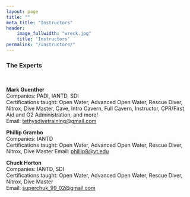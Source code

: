 ```yaml
---
layout: page
title: ""
meta_title: "Instructors"
header:
    image_fullwidth: "wreck.jpg"
    title: 'Instructors'
permalink: "/instructors/"
---
```


### The Experts  
<br>  

**Mark Guenther**  
Companies: PADI, IANTD, SDI  
Certifications taught: Open Water, Advanced Open Water, Rescue Diver, Nitrox, Dive Master, Cave, Intro Cavern, Full Cavern, Instructor, CPR/First Aid and O2 Administration, and more!  
Email: [tethysdivetraining@gmail.com](mailto:tethysdivetraining@gmail.com)

**Phillip Grambo**  
Companies: IANTD  
Certifications taught: Open Water, Advanced Open Water, Rescue Diver, Nitrox, Dive Master
Email: [phillip8@vt.edu](mailto:phillip8@vt.edu)

**Chuck Horton**  
Companies: IANTD, SDI  
Certifications taught: Open Water, Advanced Open Water, Rescue Diver, Nitrox, Dive Master  
Email: [superchuk_99_02@gmail.com](mailto:superchuk_99_02@gmail.com)

